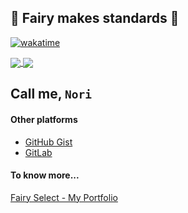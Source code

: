 :angel: Fairy makes standards :star2:
---

[![wakatime](https://wakatime.com/badge/user/4ea16871-403b-435a-81b5-580836b69672.svg)](https://wakatime.com/@4ea16871-403b-435a-81b5-580836b69672)

<a href="https://github.com/anuraghazra/github-readme-stats">
  <img align="center" src="https://github-readme-stats.vercel.app/api?username=noritakaizumi&count_private=true&show_icons=true&theme=vue-dark&line_height=40" />
</a>
<a href="https://github.com/anuraghazra/github-readme-stats">
  <img align="center" src="https://github-readme-stats.vercel.app/api/top-langs/?username=noritakaizumi&theme=vue-dark" />
</a>

## Call me, `Nori`

#### Other platforms

- [GitHub Gist](https://gist.github.com/noritakaIzumi)
- [GitLab](https://gitlab.com/noritakaIzumi)

#### To know more...

[Fairy Select - My Portfolio](https://portfolio.fairy-select.com/)
